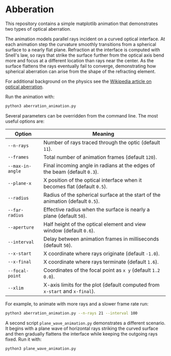 # Abberation

This repository contains a simple matplotlib animation that demonstrates two types of optical aberration.

The animation models parallel rays incident on a curved optical interface.  At
each animation step the curvature smoothly transitions from a spherical surface
to a nearly flat plane.  Refraction at the interface is computed with Snell's
law, so rays that strike the surface further from the optical axis bend more and
focus at a different location than rays near the center.  As the surface flattens
the rays eventually fail to converge, demonstrating how spherical aberration can
arise from the shape of the refracting element.

For additional background on the physics see the
[Wikipedia article on optical aberration](https://en.wikipedia.org/wiki/Optical_aberration).

Run the animation with:

```bash
python3 aberration_animation.py
```

Several parameters can be overridden from the command line.  The most
useful options are:

| Option | Meaning |
| ------ | ------- |
| `--n-rays` | Number of rays traced through the optic (default `11`). |
| `--frames` | Total number of animation frames (default `120`). |
| `--max-in-angle` | Final incoming angle in radians at the edges of the beam (default `0.3`). |
| `--plane-x` | X position of the optical interface when it becomes flat (default `0.5`). |
| `--radius` | Radius of the spherical surface at the start of the animation (default `0.5`). |
| `--far-radius` | Effective radius when the surface is nearly a plane (default `50`). |
| `--aperture` | Half height of the optical element and view window (default `0.6`). |
| `--interval` | Delay between animation frames in milliseconds (default `50`). |
| `--x-start` | X coordinate where rays originate (default `-1.0`). |
| `--x-final` | X coordinate where rays terminate (default `1.6`). |
| `--focal-point` | Coordinates of the focal point as `x y` (default `1.2 0.0`). |
| `--xlim` | X-axis limits for the plot (default computed from `x-start` and `x-final`). |

For example, to animate with more rays and a slower frame rate run:

```bash
python3 aberration_animation.py --n-rays 21 --interval 100
```

A second script `plane_wave_animation.py` demonstrates a different scenario. It begins with a plane wave of horizontal rays striking the curved surface and then gradually flattens the interface while keeping the outgoing rays fixed.
Run it with:

```bash
python3 plane_wave_animation.py
```
